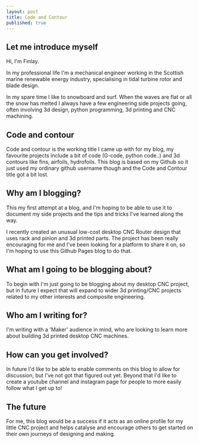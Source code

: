 ```yaml
---
layout: post
title: Code and Contour
published: true
---
```

## Let me introduce myself

Hi, I'm Finlay. 

In my professional life I'm a mechanical engineer working in the Scottish marine renewable energy industry, specialising in tidal turbine rotor and blade design. 

In my spare time I like to snowboard and surf. When the waves are flat or all the snow has melted I always have a few engineering side projects going, often involving 3d design, python programming, 3d printing and CNC machining.

## Code and contour

Code and contour is the working title I came up with for my blog, my favourite projects include a bit of code (G-code, python code..) and 3d contours like fins, airfoils, hydrofoils. This blog is based on my Github so it just used my ordinary github username though and the Code and Contour title got a bit lost.

## Why am I blogging?

This my first attempt at a blog, and I'm hoping to be able to use it to document my side projects and the tips and tricks I've learned along the way.

I recently created an unusual low-cost desktop CNC Router design that uses rack and pinion and 3d printed parts. The project has been really encouraging for me and I've been looking for a platform to share it on, so I'm hoping to use this Github Pages blog to do that.

## What am I going to be blogging about?

To begin with I'm just going to be blogging about my desktop CNC project, but in future I expect that will expand to wider 3d printing/CNC projects related to my other interests and composite engineering.

## Who am I writing for?

I'm writing with a 'Maker' audience in mind, who are looking to learn more about building 3d printed desktop CNC machines.

## How can you get involved?

In future I'd like to be able to enable comments on this blog to allow for discussion, but I've not got that figured out yet. Beyond that I'd like to create a youtube channel and instagram page for people to more easily follow what I get up to!

## The future

For me, this blog would be a success if it acts as an online profile for my little CNC project and helps catalyse and encourage others to get started on their own journeys of designing and making.
